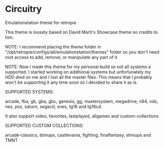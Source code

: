 
# Circuitry 
Emulationstation theme for retropie 
 
This theme is loosely based on David Marti's Showcase theme so credits to him. 
 
NOTE: 
I recommend placing the theme folder in "/opt/retropie/configs/all/emulationstation/themes" folder so you don't need root 
access to add, remove, or manipulate any part of it. 
 
NOTE: 
Now I made this theme for my personal build so not all systems a supported. I started working on additional systems but 
unfortunately my HDD died on me and I lost all the master files. This means that I probably won't be supporting it any 
time soon so I decided to share it as is. 
 
SUPPORTED SYSTEMS: 
 
arcade, fba, gb, gba, gbc, genesis, gg, mastersystem, megadrive, n64, nds, nes, psx, saturn, segacd, snes, tg16 and tg16cd. 
 
It also support video, favorites, lastplayed, allgames and custom-collections 
 
SUPPORTED CUSTOM COLLECTIONS: 
 
arcade-classics, btmups, castlevania, fighting, finalfantasy, shmups and TMNT

